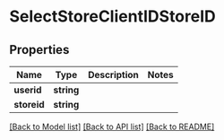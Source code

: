 # SelectStoreClientIDStoreID

## Properties
Name | Type | Description | Notes
------------ | ------------- | ------------- | -------------
**userid** | **string** |  | 
**storeid** | **string** |  | 

[[Back to Model list]](../README.md#documentation-for-models) [[Back to API list]](../README.md#documentation-for-api-endpoints) [[Back to README]](../README.md)


